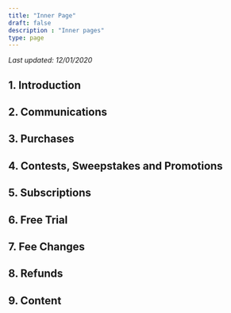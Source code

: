 ```yaml
---
title: "Inner Page"
draft: false
description : "Inner pages"
type: page
---
```


*Last updated: 12/01/2020*

## 1. Introduction



## 2. Communications



## 3. Purchases



## 4. Contests, Sweepstakes and Promotions

## 5. Subscriptions

## 6. Free Trial


## 7. Fee Changes

## 8. Refunds



## 9. Content







